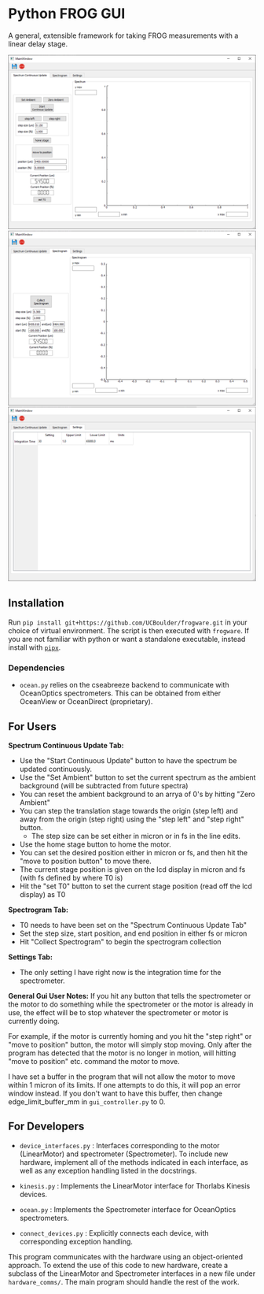 # Python FROG GUI
A general, extensible framework for taking FROG measurements with a linear delay stage. 

![img.png](assets/readme/img.png) 
![img_1.png](assets/readme/img_1.png)
![img_2.png](assets/readme/img_2.png)

## Installation
Run `pip install git+https://github.com/UCBoulder/frogware.git` in your choice of virtual environment.
The script is then executed with `frogware`. If you are not familiar with python or want a
standalone executable, instead install with [`pipx`](https://github.com/pypa/pipx?tab=readme-ov-file).

### Dependencies
* `ocean.py` relies on the cseabreeze backend to communicate with OceanOptics spectrometers. 
This can be obtained from either OceanView or OceanDirect (proprietary).

## For Users

**Spectrum Continuous Update Tab:**
* Use the "Start Continuous Update" button to have the spectrum be updated continuously.
* Use the "Set Ambient" button to set the current spectrum as the ambient background (will be subtracted from future spectra)
* You can reset the ambient background to an arrya of 0's by hitting "Zero Ambient"
* You can step the translation stage towards the origin (step left) and away from the origin (step right) using the "step left" and "step right" button.
  * The step size can be set either in micron or in fs in the line edits.
* Use the home stage button to home the motor.
* You can set the desired position either in micron or fs, and then hit the "move to position button" to move there.
* The current stage position is given on the lcd display in micron and fs (with fs defined by where T0 is)
* Hit the "set T0" button to set the current stage position (read off the lcd display) as T0

**Spectrogram Tab:**

* T0 needs to have been set on the "Spectrum Continuous Update Tab"
* Set the step size, start position, and end position in either fs or micron
* Hit "Collect Spectrogram" to begin the spectrogram collection

**Settings Tab:**
* The only setting I have right now is the integration time for the spectrometer. 

**General Gui User Notes:**
If you hit any button that tells the spectrometer or the motor to do something while the spectrometer or the motor is already in use, the effect will be to stop whatever the spectrometer or motor is currently doing. 

For example, if the motor is currently homing and you hit the "step right" or "move to position" button, the motor will simply stop moving. Only after the program has detected that the motor is no longer in motion, will hitting "move to position" etc. command the motor to move.

I have set a buffer in the program that will not allow the motor to move within 1 micron of its limits. If one attempts to do this, it will pop an error window instead. If you don't want to have this buffer, then change edge_limit_buffer_mm in `gui_controller.py` to 0. 

## For Developers

* `device_interfaces.py` : Interfaces corresponding to the motor (LinearMotor) and spectrometer (Spectrometer). To include new hardware, implement all of the
methods indicated in each interface, as well as any exception handling listed in the docstrings.

* `kinesis.py` : Implements the LinearMotor interface for Thorlabs Kinesis devices. 

* `ocean.py` : Implements the Spectrometer interface for OceanOptics spectrometers.

* `connect_devices.py` : Explicitly connects each device, with corresponding exception handling.

This program communicates with the hardware using an object-oriented approach. To extend the use of
this code to new hardware, create a subclass of the LinearMotor and Spectrometer interfaces in a new file under `hardware_comms/`. The
main program should handle the rest of the work. 